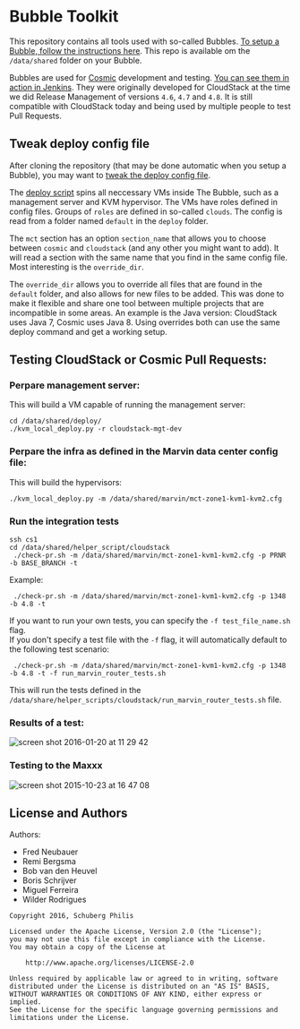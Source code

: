 # Bubble Toolkit
This repository contains all tools used with so-called Bubbles. [To setup a Bubble, follow the instructions here](https://github.com/MissionCriticalCloud/bubble-blueprint). This repo is available om the `/data/shared` folder on your Bubble. 

Bubbles are used for [Cosmic](https://github.com/MissionCriticalCloud) development and testing. [You can see them in action in Jenkins](https://beta-jenkins.mcc.schubergphilis.com/). They were originally developed for CloudStack at the time we did Release Management of versions `4.6`, `4.7` and `4.8`. It is still compatible with CloudStack today and being used by multiple people to test Pull Requests.

## Tweak deploy config file

After cloning the repository (that may be done automatic when you setup a Bubble), you may want to [tweak the deploy config file](https://github.com/MissionCriticalCloud/bubble-toolkit/blob/master/deploy/config).

The [deploy script](https://github.com/MissionCriticalCloud/bubble-toolkit/blob/master/deploy/kvm_local_deploy.py) spins all neccessary VMs inside The Bubble, such as a management server and KVM hypervisor. The VMs have roles defined in config files. Groups of `roles` are defined in so-called `clouds`. The config is read from a folder named `default` in the `deploy` folder.

The `mct` section has an option `section_name` that allows you to choose between `cosmic` and `cloudstack` (and any other you might want to add). It will read a section with the same name that you find in the same config file. Most interesting is the `override_dir`.

The `override_dir` allows you to override all files that are found in the `default` folder, and also allows for new files to be added. This was done to make it flexible and share one tool between multiple projects that are incompatible in some areas. An example is the Java version: CloudStack uses Java 7, Cosmic uses Java 8. Using overrides both can use the same deploy command and get a working setup.

## Testing CloudStack or Cosmic Pull Requests:

### Perpare management server:

This will build a VM capable of running the management server:

```
cd /data/shared/deploy/
./kvm_local_deploy.py -r cloudstack-mgt-dev
```

### Perpare the infra as defined in the Marvin data center config file:

This will build the hypervisors:

```
./kvm_local_deploy.py -m /data/shared/marvin/mct-zone1-kvm1-kvm2.cfg
```

### Run the integration tests

```
ssh cs1
cd /data/shared/helper_script/cloudstack
 ./check-pr.sh -m /data/shared/marvin/mct-zone1-kvm1-kvm2.cfg -p PRNR -b BASE_BRANCH -t
```
Example:
```
 ./check-pr.sh -m /data/shared/marvin/mct-zone1-kvm1-kvm2.cfg -p 1348 -b 4.8 -t
```

If you want to run your own tests, you can specify the `-f test_file_name.sh` flag.  
If you don't specify a test file with the `-f` flag, it will automatically default to the following test scenario:
```
 ./check-pr.sh -m /data/shared/marvin/mct-zone1-kvm1-kvm2.cfg -p 1348 -b 4.8 -t -f run_marvin_router_tests.sh
```
This will run the tests defined in the `/data/share/helper_scripts/cloudstack/run_marvin_router_tests.sh` file.

### Results of a test:

![screen shot 2016-01-20 at 11 29 42](https://cloud.githubusercontent.com/assets/1630096/12446309/9433e286-bf69-11e5-8906-77bfeca86dea.png)

### Testing to the Maxxx

![screen shot 2015-10-23 at 16 47 08](https://cloud.githubusercontent.com/assets/1630096/12446386/f5b2548e-bf69-11e5-936d-94eedf41b548.png)

License and Authors
-------------------
Authors:
* Fred Neubauer
* Remi Bergsma
* Bob van den Heuvel
* Boris Schrijver
* Miguel Ferreira
* Wilder Rodrigues

```text
Copyright 2016, Schuberg Philis

Licensed under the Apache License, Version 2.0 (the "License");
you may not use this file except in compliance with the License.
You may obtain a copy of the License at

    http://www.apache.org/licenses/LICENSE-2.0

Unless required by applicable law or agreed to in writing, software
distributed under the License is distributed on an "AS IS" BASIS,
WITHOUT WARRANTIES OR CONDITIONS OF ANY KIND, either express or implied.
See the License for the specific language governing permissions and
limitations under the License.
```
